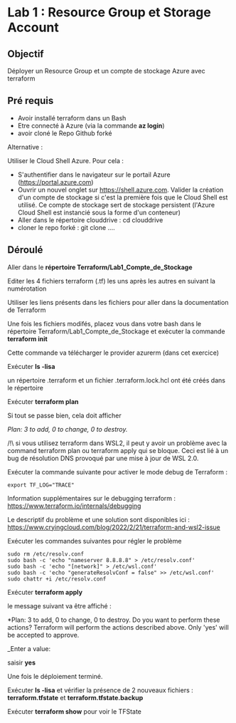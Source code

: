 # Lab 1 : Resource Group et Storage Account

## Objectif

Déployer un Resource Group et un compte de stockage Azure avec terraform

## Pré requis

- Avoir installé terraform dans un Bash
- Etre connecté à Azure (via la commande **az login**)
- avoir cloné le Repo Github forké

Alternative :

Utiliser le Cloud Shell Azure.
Pour cela : 
- S'authentifier dans le navigateur sur le portail Azure (https://portal.azure.com)
- Ouvrir un nouvel onglet sur https://shell.azure.com. Valider la création d'un compte de stockage si c'est la première fois que le Cloud Shell est utilisé. Ce compte de stockage sert de stockage persistent (l'Azure Cloud Shell est instancié sous la forme d'un conteneur)
- Aller dans le répertoire clouddrive :  cd clouddrive
- cloner le repo forké : git clone ....


## Déroulé

Aller dans le **répertoire Terraform/Lab1_Compte_de_Stockage**

Editer les 4 fichiers terraform (.tf) les uns après les autres en suivant la numérotation

Utiliser les liens présents dans les fichiers pour aller dans la documentation de Terraform

Une fois les fichiers modifés, placez vous dans votre bash dans le répertoire Terraform/Lab1_Compte_de_Stockage et exécuter la commande **terraform init** 

Cette commande va télécharger le provider azurerm (dans cet exercice)

Exécuter **ls -lisa**

un répertoire .terraform et un fichier .terraform.lock.hcl ont été créés dans le répertoire

Exécuter **terraform plan**

Si tout se passe bien, cela doit afficher

_Plan: 3 to add, 0 to change, 0 to destroy._ 

/!\ si vous utilisez terraform dans WSL2, il peut y avoir un problème avec la command terraform plan ou terraform apply qui se bloque. Ceci est lié à un bug de résolution DNS provoqué par une mise à jour de WSL 2.0.

Exécuter la commande suivante pour activer le mode debug de Terraform : 
```
export TF_LOG="TRACE"
```
Information supplémentaires sur le debugging terraform : https://www.terraform.io/internals/debugging

Le descriptif du problème et une solution sont disponibles ici : https://www.cryingcloud.com/blog/2022/2/21/terraform-and-wsl2-issue

Exécuter les commandes suivantes pour régler le problème
```
sudo rm /etc/resolv.conf
sudo bash -c 'echo "nameserver 8.8.8.8" > /etc/resolv.conf'
sudo bash -c 'echo "[network]" > /etc/wsl.conf'
sudo bash -c 'echo "generateResolvConf = false" >> /etc/wsl.conf'
sudo chattr +i /etc/resolv.conf
```



Exécuter **terraform apply** 

le message suivant va être affiché :

*Plan: 3 to add, 0 to change, 0 to destroy.
 Do you want to perform these actions?
  Terraform will perform the actions described above.
  Only 'yes' will be accepted to approve.

  _Enter a value:

  saisir **yes**

  Une fois le déploiement terminé. 

  Exécuter **ls -lisa** et vérifier la présence de 2 nouveaux fichiers : **terraform.tfstate** et **terraform.tfstate.backup**

  Exécuter **terraform show** pour voir le TFState
